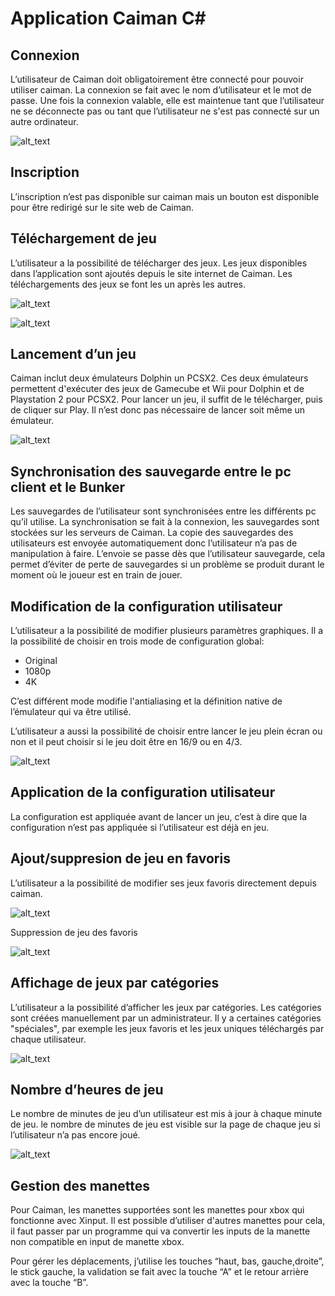 # Application  Caiman C#


## Connexion

L’utilisateur de Caiman doit obligatoirement être connecté pour pouvoir utiliser caiman. La connexion se fait avec le nom d’utilisateur et le mot de passe. Une fois la connexion valable, elle est maintenue tant que l’utilisateur ne se déconnecte pas ou tant que l’utilisateur ne s'est pas connecté sur un autre ordinateur.

![alt_text](images/login_caiman.png "image_tooltip")



## Inscription

L’inscription n’est pas disponible sur caiman mais un bouton est disponible pour être redirigé sur le site web de Caiman.


## Téléchargement de jeu

L’utilisateur a la possibilité de télécharger des jeux. Les jeux disponibles dans l’application sont ajoutés depuis le site internet de Caiman. Les téléchargements des jeux se font les un après les autres. 
 
![alt_text](images/Caiman_non_downloaded_game.png "image_tooltip")


![alt_text](images/Caiman_download_queu.png "image_tooltip")



## Lancement d’un jeu

Caiman inclut deux émulateurs Dolphin un PCSX2. Ces deux émulateurs permettent d'exécuter des jeux de Gamecube et Wii pour Dolphin et de Playstation 2 pour PCSX2. Pour lancer un jeu, il suffit de le télécharger, puis de cliquer sur Play. Il n’est donc pas nécessaire de lancer soit même un émulateur.


![alt_text](images/caiman_downloaded_game.png "image_tooltip")



## Synchronisation des sauvegarde entre le pc client et le Bunker

Les sauvegardes de l’utilisateur sont synchronisées entre les différents pc qu’il utilise. La synchronisation se fait à la connexion, les sauvegardes sont stockées sur les serveurs de Caiman. La copie des sauvegardes des utilisateurs est envoyée automatiquement donc l’utilisateur n’a pas de manipulation à faire. L’envoie se passe dès que l’utilisateur sauvegarde, cela permet d’éviter de perte de sauvegardes si un problème se produit durant le moment où le joueur est en train de jouer.


## Modification de la configuration utilisateur

L’utilisateur a la possibilité de modifier plusieurs paramètres graphiques. Il a la possibilité de choisir en trois mode de configuration global:



*   Original
*   1080p
*   4K

C’est différent mode modifie l'antialiasing et la définition native de l’émulateur qui va être utilisé.

L’utilisateur a aussi la possibilité de choisir entre lancer le jeu plein écran ou non et il peut choisir si le jeu doit être en 16/9 ou en 4/3.

![alt_text](images/caiman_configuration.png "image_tooltip")



## Application de la configuration utilisateur

La configuration est appliquée avant de lancer un jeu, c’est à dire que la configuration n’est pas appliquée si l’utilisateur est déjà en jeu. 


## Ajout/suppresion de jeu en favoris

L’utilisateur a la possibilité de modifier ses jeux favoris directement depuis caiman.

![alt_text](images/caiman_add_favorite.png "image_tooltip")


Suppression de jeu des favoris

![alt_text](images/caiman_remove_favorite.png "image_tooltip")



## Affichage de jeux par catégories

L’utilisateur a la possibilité d’afficher les jeux par catégories. Les catégories sont créées manuellement par un administrateur. Il y a certaines catégories "spéciales", par exemple les jeux favoris et les jeux uniques téléchargés par chaque utilisateur.

![alt_text](images/caiman_categories.png "image_tooltip")



## Nombre d’heures de jeu

Le nombre de minutes de jeu d’un utilisateur est mis à jour à chaque minute de jeu. le nombre de minutes de jeu est visible sur la page de chaque jeu si l’utilisateur n’a pas encore joué.

![alt_text](images/caiman_time_played.png "image_tooltip")



## Gestion des manettes

Pour Caiman, les manettes supportées sont les manettes pour xbox qui fonctionne avec Xinput. Il est possible d’utiliser d'autres manettes pour cela, il faut passer par un programme qui va convertir les inputs de la manette non compatible en input de manette xbox.

Pour gérer les déplacements, j’utilise les touches “haut, bas, gauche,droite”, le stick gauche, la validation se fait avec la touche “A” et le retour arrière avec la touche “B”.
